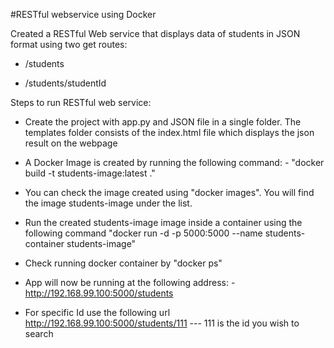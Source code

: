 #RESTful webservice using Docker

Created a RESTful Web service that displays data of students in JSON format using two get routes: 
   
* /students
   
* /students/studentId
    
Steps to run RESTful web service:

* Create the project with app.py and JSON file in a single folder.
  The templates folder consists of the index.html file which displays the json result on the webpage

* A Docker Image is created by running the following command: -
 "docker build -t students-image:latest ."

* You can check the image created using "docker images". You will find the image students-image under the list.

* Run the created students-image image inside a container using the following command
  "docker run -d -p 5000:5000 --name students-container students-image" 

* Check running docker container by "docker ps"

* App will now be running at the following address: -
  http://192.168.99.100:5000/students
  
* For specific Id use the following url
  http://192.168.99.100:5000/students/111 --- 111 is the id you wish to search
